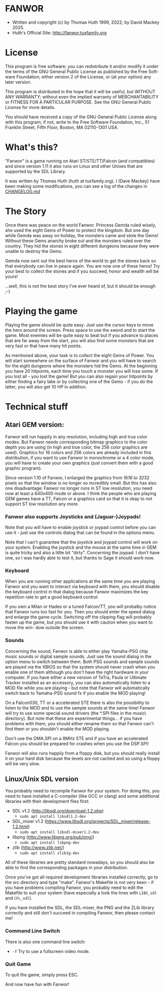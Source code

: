 # FANWOR

- Written and copyright (c) by Thomas Huth 1999, 2022; by David Mackey 2025.
- Huth's Official Site: http://fanwor.tuxfamily.org

# License
This program is free software; you can redistribute it and/or modify it under
the terms of the GNU General Public License as published by the Free Soft-
ware Foundation; either version 2 of the License, or (at your option) any
later version.

This program is distributed in the hope that it will be useful, but WITHOUT ANY
WARRANTY; without even the implied warranty of MERCHANTABILITY or FITNESS
FOR A PARTICULAR PURPOSE. See the GNU General Public License for more details.

You should have received a copy of the GNU General Public License along
with this program; if not, write to the Free Software Foundation, Inc.,
51 Franklin Street, Fifth Floor, Boston, MA 02110-1301 USA.


# What's this?

"Fanwor" is a game running on Atari ST/STE/TT/Falcon (and compatibles) and
since version 1.11 it also runs on Linux and other Unixes that are supported
by the SDL Library.

It was written by Thomas Huth (huth at tuxfamily.org). I (Dave Mackey) have been making some modifications, you can see a log of the changes in [CHANGELOG.md](CHANGELOG.md)



# The Story

Once there was peace on the world Fanwor. Princess Gemda ruled wisely, she
used the eight Gems of Power to protect the kingdom. But one day while Gemda
was away on holiday, the monsters came and stole the Gems! Without these Gems
anarchy broke out and the monsters ruled over the country. They hid the
stones in eight different dungeons because they were unable to destroy the
Gems.

Gemda now sent out the best heros of the world to get the stones back so
that everybody can live in peace again. You are now one of these heros! Try
your best to collect the stones and if you succeed, honor and wealth will
be yours!

...well, this is not the best story I've ever heard of, but it should be
enough ;-)


# Playing the game

Playing the game should be quite easy: Just use the cursor keys to move the
hero around the screen. Press space to use the sword and to start the game.
Most enemies will be quite easy to beat but if you advance to places
that are far away from the start, you will also find some monsters that are
very fast or that have many hit points.

As mentioned above, your task is to collect the eight Gems of Power. You
will start somewhere on the surface of Fanwor and you will have to search
for the eight dungeons where the monsters hid the Gems. At the beginning
you have 20 hitpoints, each time you touch a monster you will lose some.
If you lost all - you lost the game! But you can also regain your hitpoints
by either finding a fairy lake or by collecting one of the Gems - if you
do the latter, you will also get 10 HP in addition.


# Technical stuff

## Atari GEM version:

Fanwor will run happily in any resolution, including high and true color
modes. But Fanwor needs corresponding bitmap graphics to the color depth you
are using (in high and true color, the 256 color graphics are used). Graphics 
for 16 colors and 256 colors are already included in this distribution, if
you want to use Fanwor in monochrome or a 4 color mode, you will have to
create your own graphics (just convert them with a good graphic program).

Since version 1.10 of Fanwor, I enlarged the graphics from 16*16 to 32*32
pixels so that the window is no longer so incredibly small. But this has also one
disadvantage: Fanwor no longer runs in ST low resolution, you need now at
least a 640x400 mode or above. I think the people who are playing GEM games
have a TT, Falcon or a graphics card so that it is okay to not support ST low
resolution any more.

### Fanwor also supports Joysticks and (Jaguar-)Joypads!
Note that you will have to enable joystick or joypad control before you
can use it - just use the controls dialog that can be found in the options
menu.

Note that I can't guarantee that the joystick and joypad control will work
on your system. Enabling the joystick and the mouse at the same time in GEM
is quite tricky and also a little bit "dirty". Concerning the joypad: I don't
have one, so I was hardly able to test it, but thanks to Sage it should work
now.

### Keyboard
When you are running other applications at the same time you are playing
Fanwor and you want to interact via keyboard with them, you should
disable the keyboard control in that dialog because Fanwor maximizes the
key repetition rate to get a good keyboard control.

If you own a Milan or Hades or a tuned Falcon/TT, you will probalby notice
that Fanwor runs too fast for you. Then you should enter the speed dialog and
enlarge the game cycle. Switching off the clipping flag will probably fasten
up the game, but you should use it with caution when you want to move the win-
dow outside the screen.

### Sounds
Concerning the sound, Fanwor is able to either play Yamaha-PSG chip music
sounds or digital sample sounds. Just use the sound dialog in the option
menu to switch between them. Both PSG sounds and sample sounds are
played via the XBIOS so that the system should never crash when you enable
one of them although you don't have the right hardware in your computer.
If you have either a new version of TeTra, Paula or Ultimate Tracker installed
as an accessory, you can also automatically listen to a MOD file while you are
playing - but note that Fanwor will automatically switch back to Yamaha-PSG
sound fx if you enable the MOD playing!

On a Falcon030, TT or a accelerated STE there is also the possibility to listen
to the MOD and to use the sample sounds at the same time! Fanwor will try to
use some special sound drivers (the *.SPI files in the music\ directory).
But note that these are experimental things... if you have problems with
them, you should either rename them so that Fanwor can't find them or you
shouldn't enable the MOD playing.

Don't use the DMA.SPI on a 8MHz STE and if you have an accelerated Falcon
you should be prepared for crashes when you use the DSP.SPI!

Fanwor will also runs happily from a floppy disk, but you should really
install it on your hard disk because the levels are not cached and so using a
floppy will be very slow.


## Linux/Unix SDL version

You probably need to recompile Fanwor for your system. For doing this,
you need to have installed a C-compiler (like GCC or clang) and some additional
libraries with their development files first:

- SDL v1.2 (http://libsdl.org/download-1.2.php)
    - `sudo apt install libsdl1.2-dev`
- SDL_mixer v1.2 (https://www.libsdl.org/projects/SDL_mixer/release-1.2.html)
    - `sudo apt install libsdl-mixer1.2-dev`
- libpng (http://www.libpng.org/pub/png/)
    - `sudo apt install libpng-dev`
- zlib (http://www.zlib.net/)
    - `sudo apt install zlib1g-dev`

All of these libraries are pretty standard nowadays, so you should also be able
to find the corresponding packages in your distribution.

Once you've got all required development libraries installed correctly, go to
the src directory and type "make". Fanwor's Makefile is not very keen - if
you have problems compiling Fanwor, you probably need to edit the Makefile to
suit your system (have especially a look the lines with `LIBS_sdl` and `CFL_sdl`).

If you have installed the SDL, the SDL-mixer, the PNG and the ZLib library
correctly and still don't succeed in compiling Fanwor, then please contact me!

### Command Line Switch
There is also one command line switch:
- `-f`  Try to use a fullscreen video mode.

### Quit Game
To quit the game, simply press ESC.

And now have fun with Fanwor!
